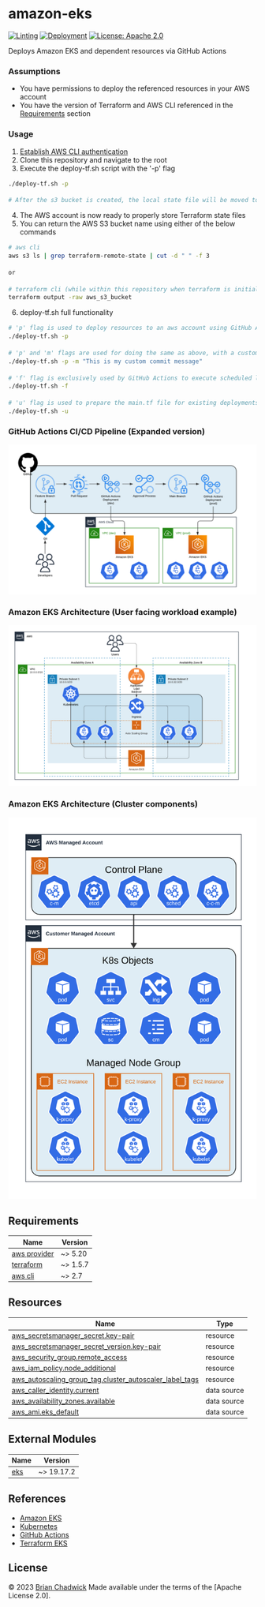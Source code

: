 # amazon-eks

[![Linting](https://github.com/chadwickcloudservices/amazon-eks/actions/workflows/linting.yml/badge.svg)](https://github.com/chadwickcloudservices/amazon-eks/actions/workflows/linting.yml)
[![Deployment](https://github.com/chadwickcloudservices/amazon-eks/actions/workflows/deployment.yml/badge.svg)](https://github.com/chadwickcloudservices/amazon-eks/actions/workflows/deployment.yml)
[![License: Apache 2.0](https://img.shields.io/badge/License-Apache_2.0-purple.svg)](https://opensource.org/licenses/Apache-2.0)

Deploys Amazon EKS and dependent resources via GitHub Actions

### Assumptions

- You have permissions to deploy the referenced resources in your AWS account
- You have the version of Terraform and AWS CLI referenced in the [Requirements](https://github.com/chadwickcloudservices/amazon-eks#requirements) section

### Usage

1. [Establish AWS CLI authentication]
2. Clone this repository and navigate to the root
3. Execute the  deploy-tf.sh script with the '-p' flag
```bash
./deploy-tf.sh -p

# After the s3 bucket is created, the local state file will be moved to the s3 bucket
```
4. The AWS account is now ready to properly store Terraform state files
5. You can return the AWS S3 bucket name using either of the below commands
```bash
# aws cli
aws s3 ls | grep terraform-remote-state | cut -d " " -f 3

or

# terraform cli (while within this repository when terraform is initialized)
terraform output -raw aws_s3_bucket
```
6. deploy-tf.sh full functionality
```bash
# 'p' flag is used to deploy resources to an aws account using GitHub Actions
./deploy-tf.sh -p

# 'p' and 'm' flags are used for doing the same as above, with a custom commit message
./deploy-tf.sh -p -m "This is my custom commit message"

# 'f' flag is exclusively used by GitHub Actions to execute scheduled linting
./deploy-tf.sh -f

# 'u' flag is used to prepare the main.tf file for existing deployments
./deploy-tf.sh -u
```

### GitHub Actions CI/CD Pipeline (Expanded version)

![alt text](resources/GitHub%20Actions%20Pipeline.png)

### Amazon EKS Architecture (User facing workload example)

![alt text](resources/Amazon%20EKS%20Architecture.png)

### Amazon EKS Architecture (Cluster components)

![alt text](resources/Amazon%20EKS%20Architecture%20-%20Cluster%20components.png)

## Requirements

| Name                                                                                     | Version  |
| -----------------------------------------------------------------------------------------|----------|
| [aws provider](https://registry.terraform.io/providers/hashicorp/aws/latest/docs)        | ~> 5.20  |
| [terraform](https://developer.hashicorp.com/terraform/downloads)                         | ~> 1.5.7 |
| [aws cli](https://docs.aws.amazon.com/cli/latest/userguide/getting-started-install.html) | ~> 2.7   |

## Resources

| Name                                                                                                                                                         | Type        |
| ------------------------------------------------------------------------------------------------------------------------------------------------------------ | ----------- |
| [aws_secretsmanager_secret.key-pair](https://registry.terraform.io/providers/hashicorp/aws/latest/docs/resources/secretsmanager_secret)                      | resource    |
| [aws_secretsmanager_secret_version.key-pair](https://registry.terraform.io/providers/hashicorp/aws/latest/docs/resources/secretsmanager_secret_version)      | resource    |
| [aws_security_group.remote_access](https://registry.terraform.io/providers/hashicorp/aws/latest/docs/resources/security_group)                               | resource    |
| [aws_iam_policy.node_additional](https://registry.terraform.io/providers/hashicorp/aws/latest/docs/resources/iam_policy)                                     | resource    |
| [aws_autoscaling_group_tag.cluster_autoscaler_label_tags](https://registry.terraform.io/providers/hashicorp/aws/latest/docs/resources/autoscaling_group_tag) | resource    |
| [aws_caller_identity.current](https://registry.terraform.io/providers/hashicorp/aws/latest/docs/data-sources/caller_identity)                                | data source |
| [aws_availability_zones.available](https://registry.terraform.io/providers/hashicorp/aws/latest/docs/data-sources/availability_zones)                        | data source |
| [aws_ami.eks_default](https://registry.terraform.io/providers/hashicorp/aws/latest/docs/resources/ami)                                                       | data source |

## External Modules

| Name                                                                              | Version    |
| ----------------------------------------------------------------------------------|------------|
| [eks](https://registry.terraform.io/modules/terraform-aws-modules/eks/aws/latest) | ~> 19.17.2 |

## References

 - [Amazon EKS]
 - [Kubernetes]
 - [GitHub Actions]
 - [Terraform EKS]

## License

© 2023 [Brian Chadwick](https://github.com/chadwickcloudservices)
Made available under the terms of the [Apache License 2.0].

[github actions]: https://docs.github.com/en/actions/quickstart
[aws provider]: https://registry.terraform.io/providers/hashicorp/aws/latest/docs
[terraform]: https://www.terraform.io
[aws cli]: https://docs.aws.amazon.com/cli/latest/userguide/cli-chap-welcome.html
[establish aws cli authentication]: https://docs.aws.amazon.com/cli/latest/userguide/cli-chap-authentication.html
[amazon eks]: https://docs.aws.amazon.com/eks/
[kubernetes]: https://kubernetes.io/docs/home/
[terraform eks]: https://registry.terraform.io/providers/hashicorp/aws/latest/docs/resources/eks_cluster